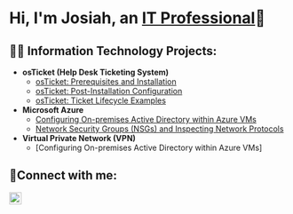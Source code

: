 <h1>Hi, I'm Josiah, an <a href="https://linkedin.com/in/josiah-shiel-1499b5b3
">IT Professional</a>👋</h1>

<h2>👨‍💻 Information Technology Projects:</h2>

- <b>osTicket (Help Desk Ticketing System)</b>
  - [osTicket: Prerequisites and Installation](https://github.com/josiahshiel/osticket-prereqs)
  - [osTicket: Post-Installation Configuration](https://github.com/josiahshiel/osticket-post-install)
  - [osTicket: Ticket Lifecycle Examples](https://github.com/josiahshiel/osticket-lifecycle)
- <b>Microsoft Azure</b>
  - [Configuring On-premises Active Directory within Azure VMs](https://github.com/josiahshiel/azure-directory)
  - [Network Security Groups (NSGs) and Inspecting Network Protocols](https://github.com/josiahshiel/azure-network)
- <b>Virtual Private Network (VPN)</b>
  - [Configuring On-premises Active Directory within Azure VMs]</b>
  
<h2>🤳Connect with me:</h2>

[<img align="left" alt="Josh | LinkedIn" width="22px" src="https://cdn.jsdelivr.net/npm/simple-icons@v3/icons/linkedin.svg" />][linkedin]

[linkedin]: https://www.linkedin.com/in/josiah-shiel
